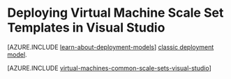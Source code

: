 <!-- deleted in Global -->

<properties
	pageTitle="Deploying Virtual Machine Scale Set Templates in Visual Studio | Azure"
	description="How to deploy Virtual Machine Scale Set using a Visual Studio Resource Group Deployment"
	services="virtual-machines-windows"
	documentationCenter=""
	authors="gbowerman"
	manager="timlt"
	editor=""
	tags="azure-resource-manager"/>

<tags
	ms.service="virtual-machines-windows"
	ms.date="12/11/2015"
	wacn.date=""/>

# Deploying Virtual Machine Scale Set Templates in Visual Studio

[AZURE.INCLUDE [learn-about-deployment-models](../../includes/learn-about-deployment-models-rm-include.md)] [classic deployment model](/documentation/articles/virtual-machines-windows-classic-create-powershell/).

[AZURE.INCLUDE [virtual-machines-common-scale-sets-visual-studio](../../includes/virtual-machines-common-scale-sets-visual-studio.md)]
